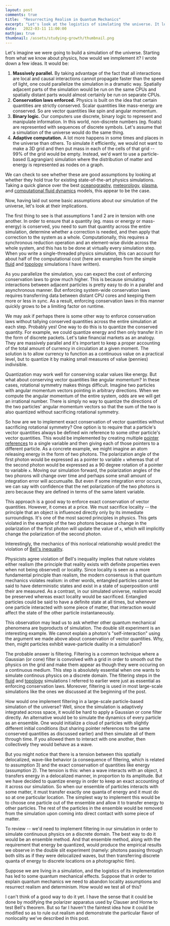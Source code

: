 ```yaml
---
layout: post
comments: true
title:  "Resurrecting Realism in Quantum Mechanics"
excerpt: "Let's look at the logistics of simulating the universe. It looks to me as though we'd want to sacrifice locality in a limited manner end up with quantum-like effects."
date:   2022-03-11 11:00:00
mathjax: true
thumbnail: /assets/studying-growth/thumbnail.png
---
```



Let's imagine we were going to build a simulation of the universe. Starting from what we know about physics, how would we inmplement it? I wrote down a few ideas. It would be:

1. **Massively parallel.** By taking advantage of the fact that all interactions are local and causal interactions cannot propagate faster than the speed of light, one could parallelize the simulation in a dramatic way. Spatially adjacent parts of the simulation would be run on the same CPUs and spatially distant parts would almost certainly be run on separate CPUs.
2. **Conservation laws enforced.** Physics is built on the idea that certain quantities are strictly conserved. Scalar quantities like mass-energy are conserved. So are vector quantities like spin and angular momentum.
3. **Binary logic.** Our computers use discrete, binary logic to represent and manipulate information. In this world, non-discrete numbers (eg. floats) are represented with sequences of discrete symbols. Let's assume that a simulation of the universe would do the same thing.
4. **Adaptive computation.** A lot more happens in some times and places in the universe than others. To simulate it efficiently, we would not want to make a 3D grid and then put mass in each of the cells of that grid -- 99% of the grid would be empty. Instead, we'd want to use a particle-based (Lagrangian) simulation where the distribution of matter and energy is represented as nodes on a graph.

We can check to see whether these are good assumptions by looking at whether they hold true for existing state-of-the-art physics simulations. Taking a quick glance over the best [oceanography](https://www.myroms.org/), [meteorology](https://confluence.ecmwf.int/display/S2S/ECMWF+model+description), [plasma](https://arxiv.org/abs/0810.5757), and [computational fluid dynamics](https://en.wikipedia.org/wiki/Computational_fluid_dynamics) models, this appear to be the case.

Now, having laid out some basic assumptions about our simulation of the universe, let's look at their implications.

The first thing to see is that assumptions 1 and 2 are in tension with one another. In order to ensure that a quantity (eg. mass or energy or mass-energy) is conserved, you need to sum that quantity across the entire simulation, determine whether a correction is needed, and then apply that correction to the system as a whole. Computationally, this requires a synchronous reduction operation and an element-wise divide across the whole system, and this has to be done at virtually every simulation step. When you write a single-threaded physics simulation, this can account for about half of the computational cost (here are examples from the simple [fluid](https://github.com/greydanus/optimize_wing/blob/3d661cae6ca6a320981fd5fc29848e1233d891cd/simulate.py#L57) and [topology](https://github.com/google-research/neural-structural-optimization/blob/1c11b8c6ef50274802a84cf1a244735c3ed9394d/neural_structural_optimization/topo_physics.py#L236) simulations I have written).

As you parallelize the simulation, you can expect the cost of enforcing conservation laws to grow much higher. This is because simulating interactions between adjacent particles is pretty easy to do in a parallel and asynchronous manner. But enforcing system-wide conservation laws requires transferring data between distant CPU cores and keeping them more or less in sync. As a result, enforcing conservation laws in this manner quickly grows to be a limiting factor on runtime.

We may ask if perhaps there is some other way to enforce conservation laws without tallying conserved quantities across the entire simulation at each step. Probably yes! One way to do this is to quantize the conserved quantity. For example, we could quantize energy and then only transfer it in the form of discrete packets. Let's take financial markets as an analogy. They are massively parallel and it's important to keep a proper accounting of the total amount of currency in circulation at a given moment. The solution is to allow currency to function as a continuous value on a practical level, but to quantize it by making small measures of value (pennies) indivisible.

Quantization may work well for conserving scalar values like energy. But what about conserving vector quantities like angular momentum? In these cases, rotational symmetry makes things difficult. Imagine two particles with angular momentum vectors pointing in arbitrary directions. When we compute the angular momentum of the entire system, odds are we will get an irrational number. There is simply no way to quantize the directions of the two particles' angular momentum vectors so that the sum of the two is also quantized without sacrificing rotational symmetry.

So how are we to implement exact conservation of vector quantities without sacrificing rotational symmetry? One option is to require that a particle's vector quantities always be defined win reference to some other particle's vector quantities. This would be implemented by creating multiple [pointer references](https://en.wikipedia.org/wiki/Pointer_(computer_programming)) to a single variable and then giving each of those pointers to a different particle. As a concrete example, we might imagine an atom releasing energy in the form of two photons. The polarization angle of the first photon would be expressed as a pointer to variable ```x``` whereas that of the second photon would be expressed as a 90 degree rotation of a pointer to variable ```x```. Moving our simulation forward, the polarization angles of the two phorons will change over time and perhaps some small amount of integration error will accumualte. But even if some integration error occurs, we can say with confidence that the net polarization of the two photons is zero because they are defined in terms of the same latent variable.

This approach is a good way to enforce exact conservation of vector quantities. However, it comes at a price. We must sacrifice locality -- the principle that an object is influenced directly only by its immediate surroundings. It's one of the most sacred principles in physics. This gets violated in the example of the two photons because a change in the polarization of the first photon will update the value of ``x``, which will implicitly change the polarization of the second photon.

Interestingly, the mechanics of this nonlocal relationship would predict the violation of [Bell's inequality](https://www.youtube.com/watch?v=zcqZHYo7ONs&vl=en).

Physicists agree violation of Bell's inequality implies that nature violates either realism (the principle that reality exists with definite properties even when not being observed) or locality. Since locality is seen as a more fundamental principle than realism, the modern consensus is that quantum mechanics violates realism: in other words, entangled particles cannot be said to have deterministic states and exist in a state of superposition until their are measured. As a contrast, in our simulated universe, realism would be preserved whereas exact locality would be sacrificed. Entangled particles could be said to have a definite state at all times, but whenever one particle interacted with some piece of matter, that interaction would affect the state of the other particle instantaneously.

This observation may lead us to ask whether other quantum mechanical phenomena are byproducts of simulation. The double slit experiment is an interesting example. We cannot explain a photon's "self-interaction" using the argument we made above about conservation of vector quantities. Why, then, might particles exhibit wave-particle duality in a simulation?

The probable answer is filtering. Filtering is a common technique where a Gaussian (or cone) filter is convolved with a grid in order to smooth out the physics on the grid and make them appear as though they were occuring on a continuous medium. This step is absolutely essential when one wants to simulate continous physics on a discrete domain. The filtering steps in the [fluid](https://github.com/greydanus/optimize_wing/blob/3d661cae6ca6a320981fd5fc29848e1233d891cd/simulate.py#L83) and [topology](https://github.com/google-research/neural-structural-optimization/blob/1c11b8c6ef50274802a84cf1a244735c3ed9394d/neural_structural_optimization/topo_physics.py#L84) simulations I referred to earlier were just as essential as enforcing conservation laws. Moreover, filtering is used in most large-scale simulations like the ones we discussed at the beginning of the post.

How would one implement filtering in a large-scale particle-based simulation of the universe? Well, since the simulation is adaptively integrated across space, it would be hard to apply a Gaussian or cone filter directly. An alternative would be to simulate the dynamics of every particle as an ensemble. One would initialize a cloud of particles with slightly different initial conditions (but sharing pointer references to the same conserved quantities as discussed earlier) and then simulate all of them through time. If you allowed them to interact with one another, then collectively they would behave as a wave.

But you might notice that there is a tension between this spatially delocalized, wave-like behavior (a consequence of filtering, which is related to assumption 3) and the exact conservation of quantities like energy (assumption 2). The tension is this: when a wave interacts with an object, it transfers energy in a delocalized manner, in proportion to its amplitude. But we have decided to quantize energy in order to keep an exact accounting of it across our simulation. So when our ensemble of particles interacts with some matter, it must transfer exactly one quanta of energy and it must do so at one particular location. The simplest way to implement this would be to choose one particle out of the ensemble and allow it to transfer energy to other particles. The rest of the particles in the ensemble would be removed from the simulation upon coming into direct contact with some piece of matter.

To review -- we'd need to implement filtering in our simulation in order to simulate continuous physics on a discrete domain. The best way to do it would be an ensemble method. And that ensemble method, along with the requirement that energy be quantized, would produce the empirical results we observe in the double slit experiment (namely: photons passing through both slits as if they were delocalized waves, but then transferring discrete quanta of energy to discrete locations on a photographic film).

Suppose we are living in a simulation, and the logistics of its implementation has led to some quantum mechanical effects. Suppose that in order to explain quantum mechanics we need to abandon locality assumptions and resurrect realism and determinism. How would we test all of this?

I can't think of a good way to do it yet. I have the sense that it could be done by modifying the polarizer apparatus used by Clauser and Horne to test Bell's theorem. But so far I haven't the faintest idea how it could be modified so as to rule out realism and demonstrate the particular flavor of nonlocality we've described in this post.
